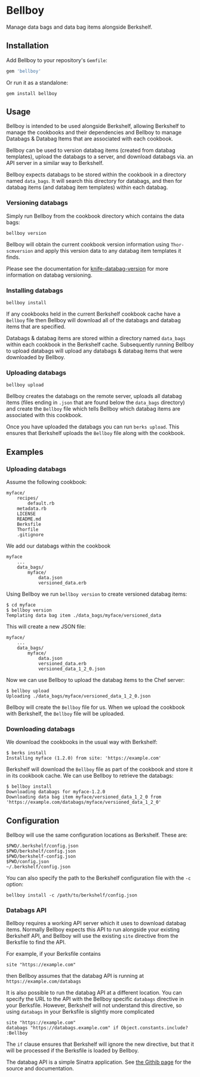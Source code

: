 Bellboy
======
Manage data bags and data bag items alongside Berkshelf.

Installation
------------
Add Bellboy to your repository's `Gemfile`:

```ruby
gem 'bellboy'
```

Or run it as a standalone:

    gem install bellboy

Usage
-----
Bellboy is intended to be used alongside Berkshelf, allowing Berkshelf to manage the cookbooks and their dependencies and Bellboy to manage Databags & Databag Items that are associated with each cookbook.

Bellboy can be used to version databag items (created from databag templates), upload the databags to a server, and download databags via. an API server in a similar way to Berkshelf.

Bellboy expects databags to be stored within the cookbook in a directory named `data_bags`. It will search this directory for databags, and then for databag items (and databag item templates) within each databag.

### Versioning databags

Simply run Bellboy from the cookbook directory which contains the data bags:

    bellboy version

Bellboy will obtain the current cookbook version information using `Thor-scmversion` and apply this version data to any databag item templates it finds.

Please see the documentation for [knife-databag-version](https://rubygems.org/gems/knife-data-bag-version) for more information on databag versioning.

### Installing databags

    bellboy install

If any cookbooks held in the current Berkshelf cookbook cache have a `Bellboy` file then Bellboy will download all of the databags and databag items that are specified.

Databags & databag items are stored within a directory named `data_bags` within each cookbook in the Berkshelf cache. Subsequently running Bellboy to upload databags will upload any databags & databag items that were downloaded by Bellboy.

### Uploading databags

    bellboy upload

Bellboy creates the databags on the remote server, uploads all databag items (files ending in `.json` that are found below the `data_bags` directory) and create the `Bellboy` file which tells Bellboy which databag items are associated with this cookbook.

Once you have uploaded the databags you can run `berks upload`. This ensures that Berkshelf uploads the `Bellboy` file along with the cookbook.

Examples
--------
### Uploading databags

Assume the following cookbook:

    myface/
	    recipes/
			default.rb
		metadata.rb
		LICENSE
		README.md
		Berksfile
		Thorfile
		.gitignore

We add our databags within the cookbook

	myface
		...
		data_bags/
			myface/
				data.json
				versioned_data.erb

Using Bellboy we run `bellboy version` to create versioned databag items:

	$ cd myface
	$ bellboy version
	Templating data bag item ./data_bags/myface/versioned_data

This will create a new JSON file:

	myface/
		...
		data_bags/
			myface/
				data.json
				versioned_data.erb
				versioned_data_1_2_0.json

Now we can use Bellboy to upload the databag items to the Chef server:

	$ bellboy upload
	Uploading ./data_bags/myface/versioned_data_1_2_0.json

Bellboy will create the `Bellboy` file for us. When we upload the cookbook with Berkshelf, the `Bellboy` file will be uploaded.

### Downloading databags

We download the cookbooks in the usual way with Berkshelf:

	$ berks install
	Installing myface (1.2.0) from site: 'https://example.com'

Berkshelf will download the `Bellboy` file as part of the cookbook and store it in its cookbook cache. We can use Bellboy to retrieve the databags:

	$ bellboy install
	Downloading databags for myface-1.2.0
	Downloading data bag item myface/versioned_data_1_2_0 from 'https://example.com/databags/myface/versioned_data_1_2_0'

Configuration
-------------
Bellboy will use the same configuration locations as Berkshelf. These are:

```text
$PWD/.berkshelf/config.json
$PWD/berkshelf/config.json
$PWD/berkshelf-config.json
$PWD/config.json
~/.berkshelf/config.json
```

You can also specify the path to the Berkshelf configuration file with the ```-c``` option:

    bellboy install -c /path/to/berkshelf/config.json

### Databags API

Bellboy requires a working API server which it uses to download databag items. Normally Bellboy expects this API to run alongside your existing Berkshelf API, and Bellboy will use the existing `site` directive from the Berksfile to find the API.

For example, if your Berksfile contains

    site "https://example.com"

then Bellboy assumes that the databag API is running at `https://example.com/databags`

It is also possible to run the databag API at a different location. You can specify the URL to the API with the Bellboy specific `databags` directive in your Berksfile. However, Berkshelf will not understand this directive, so using `databags` in your Berksfile is slightly more complicated

    site "https://example.com"
    databags "https://databags.example.com" if Object.constants.include? :Bellboy

The `if` clause ensures that Berkshelf will ignore the new directive, but that it will be processed if the Berksfile is loaded by Bellboy.

The databag API is a simple Sinatra application. See [the Githib page](https://github.com/Vanders/databagsapi) for the source and documentation.
